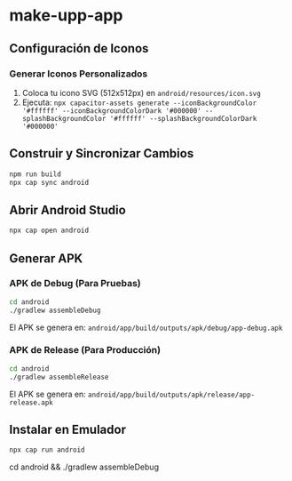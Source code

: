 # make-upp-app

## Configuración de Iconos

### Generar Iconos Personalizados

1. Coloca tu icono SVG (512x512px) en `android/resources/icon.svg`
2. Ejecuta: `npx capacitor-assets generate --iconBackgroundColor '#ffffff' --iconBackgroundColorDark '#000000' --splashBackgroundColor '#ffffff' --splashBackgroundColorDark '#000000'`

## Construir y Sincronizar Cambios

```bash
npm run build
npx cap sync android
```

## Abrir Android Studio

```bash
npx cap open android
```

## Generar APK

### APK de Debug (Para Pruebas)

```bash
cd android
./gradlew assembleDebug
```

El APK se genera en: `android/app/build/outputs/apk/debug/app-debug.apk`

### APK de Release (Para Producción)

```bash
cd android
./gradlew assembleRelease
```

El APK se genera en: `android/app/build/outputs/apk/release/app-release.apk`

## Instalar en Emulador

```bash
npx cap run android
```

cd android && ./gradlew assembleDebug
